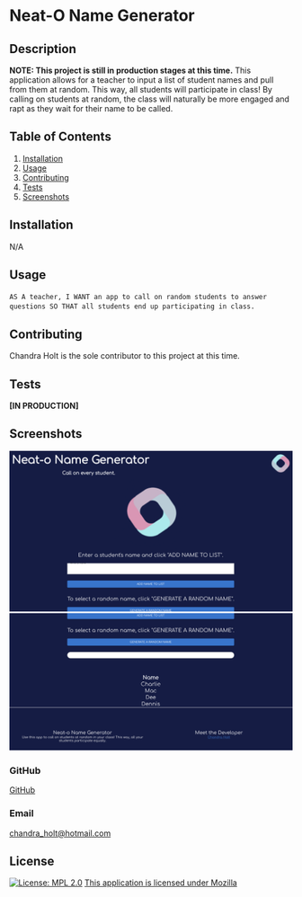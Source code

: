 # Neat-O Name Generator

## Description

**NOTE: This project is still in production stages at this time.** This application allows for a teacher to input a list of student names and pull from them at random. This way, all students will participate in class! By calling on students at random, the class will naturally be more engaged and rapt as they wait for their name to be called.

## Table of Contents

1. [Installation](#installation)
2. [Usage](#usage)
3. [Contributing](#contributing)
4. [Tests](#tests)
5. [Screenshots](#screenshots)

## Installation

N/A

## Usage

`AS A teacher, I WANT an app to call on random students to answer questions SO THAT all students end up participating in class.`

## Contributing

Chandra Holt is the sole contributor to this project at this time.

## Tests

**[IN PRODUCTION]**

## Screenshots

![Screenshot1](images/name-generator-2.png)
![Screenshot2](images/name-generator-ss.png)

### GitHub

[GitHub](https://www.github.com/chandrapanda)

### Email

chandra_holt@hotmail.com

## License

[![License: MPL 2.0](https://img.shields.io/badge/License-MPL_2.0-brightgreen.svg)](https://opensource.org/licenses/MPL-2.0)
[This application is licensed under Mozilla](https://opensource.org/licenses/MPL-2.0)
